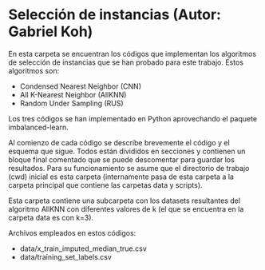 # Selección de instancias (Autor: Gabriel Koh)

En esta carpeta se encuentran los códigos que implementan los algoritmos de selección de instancias que se han probado para este trabajo. Estos algoritmos son:

* Condensed Nearest Neighbor (CNN)
* All K-Nearest Neighbor (AllKNN)
* Random Under Sampling (RUS)

Los tres códigos se han implementado en Python aprovechando el paquete imbalanced-learn.

Al comienzo de cada código se describe brevemente el código y el esquema que sigue. Todos están divididos en secciones y contienen un bloque final comentado que se puede descomentar para guardar los resultados. Para su funcionamiento se asume que el directorio de trabajo (cwd) inicial es esta carpeta (internamente pasa de esta carpeta a la carpeta principal que contiene las carpetas data y scripts).

Esta carpeta contiene una subcarpeta con los datasets resultantes del algoritmo AllKNN con diferentes valores de k (el que se encuentra en la carpeta data es con k=3).

Archivos empleados en estos códigos:

* data/x_train_imputed_median_true.csv
* data/training_set_labels.csv
